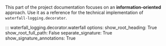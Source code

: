 This part of the project documentation focuses on
an **information-oriented** approach. Use it as a
reference for the technical implementation of
`waterfall-logging.decorator`.


::: waterfall_logging.decorator.waterfall
    options:
      show_root_heading: True
      show_root_full_path: False
      separate_signature: True
      show_signature_annotations: True
